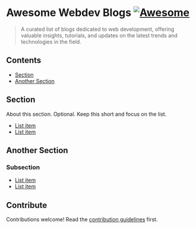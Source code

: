 # Awesome Webdev Blogs [![Awesome](https://awesome.re/badge.svg)](https://awesome.re)

> A curated list of blogs dedicated to web development, offering valuable insights, tutorials, and updates on the latest trends and technologies in the field.


## Contents

- [Section](#section)
- [Another Section](#another-section)


## Section

About this section. Optional. Keep this short and focus on the list.

- [List item](http://example.com)
- [List item](http://example.com)


## Another Section

### Subsection

- [List item](http://example.com)
- [List item](http://example.com)


## Contribute

Contributions welcome! Read the [contribution guidelines](contributing.md) first.
